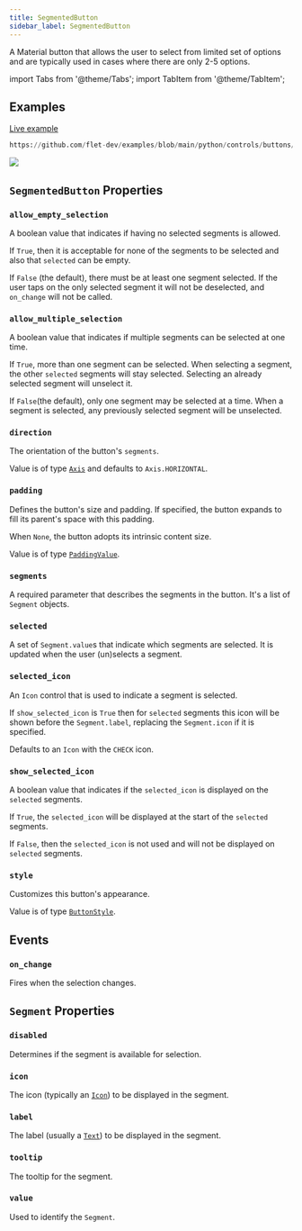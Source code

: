```yaml
---
title: SegmentedButton
sidebar_label: SegmentedButton
---
```


A Material button that allows the user to select from limited set of options and are typically used in cases where there are only 2-5 options.

import Tabs from '@theme/Tabs';
import TabItem from '@theme/TabItem';

## Examples

[Live example](https://flet-controls-gallery.fly.dev/buttons/segmentedbutton)



```python reference
https://github.com/flet-dev/examples/blob/main/python/controls/buttons/segmented-button/segmented-button-example.py
```

<img src="/img/docs/controls/segmented-button/segmented-button-example.gif" className="screenshot-40" />

## `SegmentedButton` Properties

### `allow_empty_selection`

A boolean value that indicates if having no selected segments is allowed. 

If `True`, then it is acceptable for none of the segments to be selected and also that `selected` can be empty.

If `False` (the default), there must be at least one segment selected. If the user taps on the only selected segment it will not be deselected, and `on_change` will not be called.

### `allow_multiple_selection`

A boolean value that indicates if multiple segments can be selected at one time.

If `True`, more than one segment can be selected. When selecting a segment, the other `selected` segments will stay selected. Selecting an already selected segment will unselect it.

If `False`(the default), only one segment may be selected at a time. When a segment is selected, any previously selected segment will be unselected.

### `direction`

The orientation of the button's `segments`. 

Value is of type [`Axis`](/docs/reference/types/axis) and defaults to `Axis.HORIZONTAL`.

### `padding`

Defines the button's size and padding. If specified, the button expands to fill its parent's space with this padding.

When `None`, the button adopts its intrinsic content size.

Value is of type [`PaddingValue`](/docs/reference/types/aliases#paddingvalue).

### `segments`

A required parameter that describes the segments in the button. It's a list of `Segment` objects.

### `selected`

A set of `Segment.value`s that indicate which segments are selected. It is updated when the user (un)selects a segment.

### `selected_icon`

An `Icon` control that is used to indicate a segment is selected.

If `show_selected_icon` is `True` then for `selected` segments this icon will be shown before the `Segment.label`, replacing the `Segment.icon` if it is specified.

Defaults to an `Icon` with the `CHECK` icon.

### `show_selected_icon`

A boolean value that indicates if the `selected_icon` is displayed on the `selected` segments.

If `True`, the `selected_icon` will be displayed at the start of the `selected` segments.

If `False`, then the `selected_icon` is not used and will not be displayed on `selected` segments.

### `style`

Customizes this button's appearance.

Value is of type [`ButtonStyle`](/docs/reference/types/buttonstyle).

## Events

### `on_change`

Fires when the selection changes.

## `Segment` Properties

### `disabled`

Determines if the segment is available for selection.

### `icon`

The icon (typically an [`Icon`](/docs/controls/icon)) to be displayed in the segment.

### `label`

The label (usually a [`Text`](/docs/controls/text)) to be displayed in the segment.

### `tooltip`

The tooltip for the segment.

### `value`

Used to identify the `Segment`.





